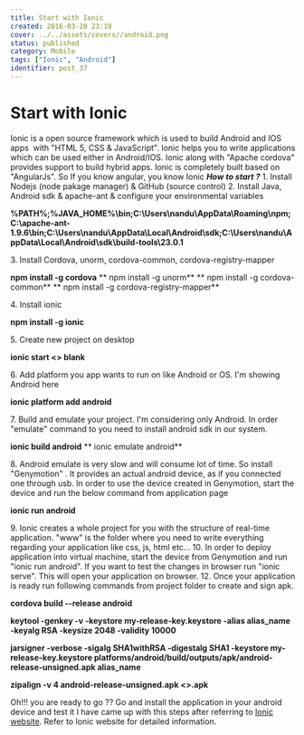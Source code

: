 ```yaml
---
title: Start with Ionic
created: 2016-03-20 23:19
cover: ../../assets/covers//android.png
status: published
category: Mobile
tags: ["Ionic", "Android"]
identifier: post_37
---
```


# Start with Ionic

Ionic is a open source framework which is used to build Android and IOS apps  with "HTML 5, CSS & JavaScript". Ionic helps you to write applications which can be used either in Android/IOS. Ionic along with "Apache cordova" provides support to build hybrid apps. Ionic is completely built based on "AngularJs". So If you know angular, you know Ionic _**How to start ?**_ 1\. Install Nodejs (node pakage manager) & GitHub (source control) 2\. Install Java, Android sdk & apache-ant & configure your environmental variables 

**%PATH%;%JAVA_HOME%\bin;C:\Users\nandu\AppData\Roaming\npm;C:\apache-ant-1.9.6\bin;C:\Users\nandu\AppData\Local\Android\sdk;C:\Users\nandu\AppData\Local\Android\sdk\build-tools\23.0.1**

3\. Install Cordova, unorm, cordova-common, cordova-registry-mapper 

**npm install -g cordova** ** npm install -g unorm** ** npm install -g cordova-common** ** npm install -g cordova-registry-mapper**

4\. Install ionic 

**npm install -g ionic**

5\. Create new project on desktop 

**ionic start <<project-name>> blank**

6\. Add platform you app wants to run on like Android or OS. I'm showing Android here 

**ionic platform add android**

7\. Build and emulate your project. I'm considering only Android. In order "emulate" command to you need to install android sdk in our system. 

**ionic build android** ** ionic emulate android**

8\. Android emulate is very slow and will consume lot of time. So install "Genymotion" . It provides an actual android device, as if you connected one through usb. In order to use the device created in Genymotion, start the device and run the below command from application page 

**ionic run android**

9\. Ionic creates a whole project for you with the structure of real-time application. "www" is the folder where you need to write everything regarding your application like css, js, html etc… 10\. In order to deploy application into virtual machine, start the device from Genymotion and run "ionic run android". If you want to test the changes in browser run "ionic serve". This will open your application on browser. 12\. Once your application is ready run following commands from project folder to create and sign apk. 

**cordova build --release android**

**keytool -genkey -v -keystore my-release-key.keystore -alias alias_name -keyalg RSA -keysize 2048 -validity 10000**

**jarsigner -verbose -sigalg SHA1withRSA -digestalg SHA1 -keystore my-release-key.keystore platforms/android/build/outputs/apk/android-release-unsigned.apk alias_name**

**zipalign -v 4 android-release-unsigned.apk <<app-name>>.apk**

Oh!!! you are ready to go ?? Go and install the application in your android device and test it I have came up with this steps after referring to [Ionic website](http://ionicframework.com/docs/guide/installation.html). Refer to Ionic website for detailed information.
